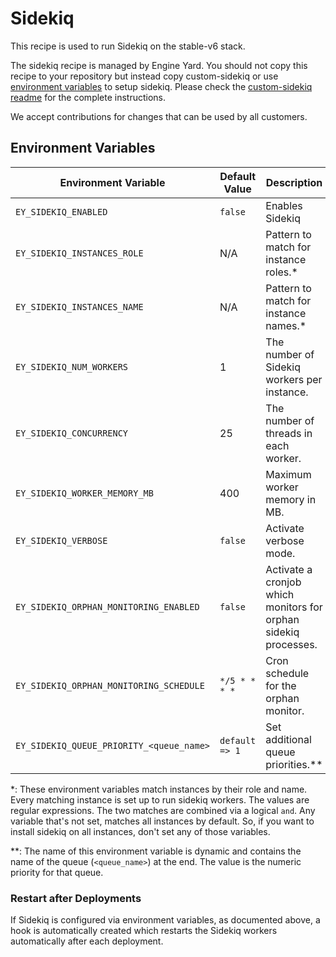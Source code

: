 # Sidekiq

This recipe is used to run Sidekiq on the stable-v6 stack.

The sidekiq recipe is managed by Engine Yard.
You should not copy this recipe to your repository but instead copy custom-sidekiq 
or use [environment variables](#environment-variables) to setup sidekiq.
Please check the [custom-sidekiq readme](../../custom-cookbooks/sidekiq/cookbooks/custom-sidekiq) for the complete instructions.

We accept contributions for changes that can be used by all customers.

## Environment Variables

| Environment Variable                     | Default Value  | Description                                                     |
| ---------------------------------------- | -------------- | --------------------------------------------------------------- |
| `EY_SIDEKIQ_ENABLED`                     | `false`        | Enables Sidekiq                                                 |
| `EY_SIDEKIQ_INSTANCES_ROLE`              | N/A            | Pattern to match for instance roles.*                           |
| `EY_SIDEKIQ_INSTANCES_NAME`              | N/A            | Pattern to match for instance names.*                           |
| `EY_SIDEKIQ_NUM_WORKERS`                 | 1              | The number of Sidekiq workers per instance.                     |
| `EY_SIDEKIQ_CONCURRENCY`                 | 25             | The number of threads in each worker.                           |
| `EY_SIDEKIQ_WORKER_MEMORY_MB`            | 400            | Maximum worker memory in MB.                                    |
| `EY_SIDEKIQ_VERBOSE`                     | `false`        | Activate verbose mode.                                          |
| `EY_SIDEKIQ_ORPHAN_MONITORING_ENABLED`   | `false`        | Activate a cronjob which monitors for orphan sidekiq processes. |
| `EY_SIDEKIQ_ORPHAN_MONITORING_SCHEDULE`  | `*/5 * * * *`  | Cron schedule for the orphan monitor.                           |
| `EY_SIDEKIQ_QUEUE_PRIORITY_<queue_name>` | `default => 1` | Set additional queue priorities.**                              |

*: These environment variables match instances by their role and name.
   Every matching instance is set up to run sidekiq workers.
   The values are regular expressions.
   The two matches are combined via a logical `and`.
   Any variable that's not set, matches all instances by default.
   So, if you want to install sidekiq on all instances, don't set any of those variables.

**: The name of this environment variable is dynamic and contains 
    the name of the queue (`<queue_name>`) at the end.
    The value is the numeric priority for that queue.

### Restart after Deployments

If Sidekiq is configured via environment variables, as documented above,
a hook is automatically created which restarts the Sidekiq workers automatically
after each deployment.
